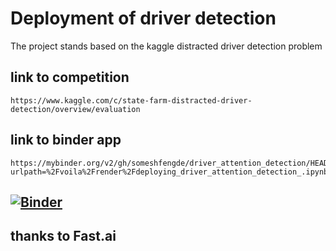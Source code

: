 
# Deployment of driver detection 

The project stands based on the kaggle distracted driver detection problem 

## link to competition 
    https://www.kaggle.com/c/state-farm-distracted-driver-detection/overview/evaluation

## link to binder app 
    https://mybinder.org/v2/gh/someshfengde/driver_attention_detection/HEAD?urlpath=%2Fvoila%2Frender%2Fdeploying_driver_attention_detection_.ipynb

## [![Binder](https://mybinder.org/badge_logo.svg)](https://mybinder.org/v2/gh/someshfengde/driver_attention_detection/HEAD?urlpath=%2Fvoila%2Frender%2Fdeploying_driver_attention_detection_.ipynb)

## thanks to Fast.ai

